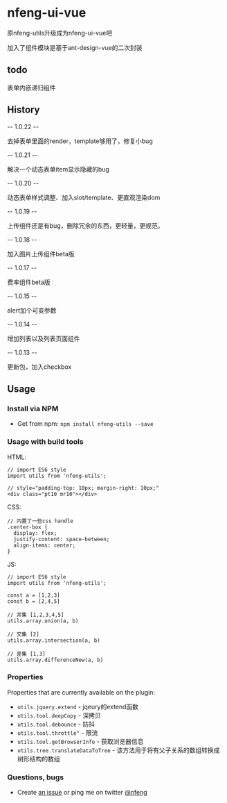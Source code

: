 # nfeng-ui-vue

原nfeng-utils升级成为nfeng-ui-vue吧

加入了组件模块是基于ant-design-vue的二次封装

## todo

表单内嵌递归组件

## History

-- 1.0.22 --

去掉表单里面的render，template够用了，修复小bug

-- 1.0.21 --

解决一个动态表单item显示隐藏的bug

-- 1.0.20 --

动态表单样式调整、加入slot/template、更直观渲染dom

-- 1.0.19 --

上传组件还是有bug，删除冗余的东西，更轻量，更规范。

-- 1.0.18 --

加入图片上传组件beta版

-- 1.0.17 --

费率组件beta版

-- 1.0.15 --

alert加个可变参数

-- 1.0.14 --

增加列表以及列表页面组件

-- 1.0.13 --

更新包，加入checkbox

## Usage

### Install via NPM

- Get from npm:  ```npm install nfeng-utils --save ```


### Usage with build tools

HTML:
```
// import ES6 style
import utils from 'nfeng-utils';

// style="padding-top: 10px; margin-right: 10px;"
<div class="pt10 mr10"></div>
```

CSS:
```
// 内置了一些css handle
.center-box {
  display: flex;
  justify-content: space-between;
  align-items: center;
}
```

JS:
```
// import ES6 style
import utils from 'nfeng-utils';

const a = [1,2,3]
const b = [2,4,5]

// 并集 [1,2,3,4,5]
utils.array.union(a, b)

// 交集 [2]
utils.array.intersection(a, b)

// 差集 [1,3]
utils.array.differenceNew(a, b)
```

### Properties

Properties that are currently available on the plugin:

 - ```utils.jquery.extend``` - jqeury的extend函数
 - ```utils.tool.deepCopy``` - 深拷贝
 - ```utils.tool.debounce``` - 防抖
 - ```utils.tool.throttle"``` - 限流
 - ```utils.tool.getBrowserInfo``` - 获取浏览器信息
 - ```utils.tree.translateDataToTree``` - 该方法用于将有父子关系的数组转换成树形结构的数组

### Questions, bugs

 - Create [an issue](https://github.com/N-feng/nfeng-ui-vue/issues) or ping me on twitter [@nfeng](https://twitter.com/imnfeng)

